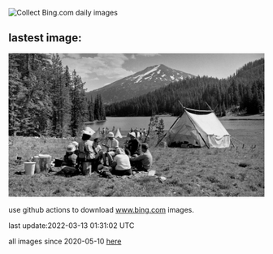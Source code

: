 ![Collect Bing.com daily images](https://github.com/counter2015/bing-daily-images/workflows/Collect%20Bing.com%20daily%20images/badge.svg)
## lastest image:
![](images/GirlScouts.jpg)

use github actions to download www.bing.com images.

last update:2022-03-13 01:31:02 UTC

all images since 2020-05-10 [here](https://github.com/counter2015/bing-daily-images/tree/master/images) 
